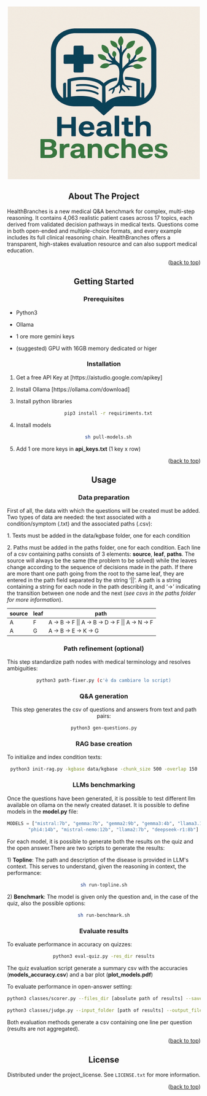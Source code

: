 <!-- Improved compatibility of back to top link: See: https://github.com/othneildrew/Best-README-Template/pull/73 -->
<a id="readme-top"></a>


<!-- PROJECT LOGO -->
<br />
<div align="center">
  <a href="https://github.com/cinghioz/">
    <img src="images/HB.png" alt="Logo" width="500" height="450">
  </a>

<!-- ABOUT THE PROJECT -->
## About The Project

<p align="left">HealthBranches is a new medical Q&A benchmark for complex, multi-step reasoning. It contains 4,063 realistic patient cases across 17 topics, each derived from validated decision pathways in medical texts. Questions come in both open-ended and multiple-choice formats, and every example includes its full clinical reasoning chain. HealthBranches offers a transparent, high-stakes evaluation resource and can also support medical education.</p>

<p align="right">(<a href="#readme-top">back to top</a>)</p>


<!-- GETTING STARTED -->
## Getting Started

### Prerequisites

* <p align="left">Python3</p>
* <p align="left">Ollama</p>
* <p align="left">1 ore more gemini keys</p>
* <p align="left">(suggested) GPU with 16GB memory dedicated or higer</p>

### Installation

1. <p align="left">Get a free API Key at [https://aistudio.google.com/apikey]</p>
2. <p align="left">Install Ollama [https://ollama.com/download]</p>
3. <p align="left">Install python libraries</p>

   ```sh
   pip3 install -r requiriments.txt
   ```
4. <p align="left">Install models</p>

   ```sh
   sh pull-models.sh
   ```
5. <p align="left">Add 1 ore more keys in <b>api_keys.txt</b> (1 key x row)</p>

<p align="right">(<a href="#readme-top">back to top</a>)</p>



<!-- USAGE EXAMPLES -->
## Usage

### Data preparation

<p align="left">First of all, the data with which the questions will be created must be added. Two types of data are needed: the text associated with a condition/symptom (.txt) and the associated paths (.csv):</p>
<p align="left">1. Texts must be added in the data/kgbase folder, one for each condition</p>
<p align="left">2. Paths must be added in the paths folder, one for each condition. Each line of a csv containing paths consists of 3 elements: <b>source</b>, <b>leaf</b>, <b>paths</b>. The source will always be the same (the problem to be solved) while the leaves change according to the sequence of decisions made in the path. If there are more thant one path going from the root to the same leaf, they are entered in the path field separated by the string ‘||’. A path is a string containing a string for each node in the path describing it, and ‘->’ indicating the transition between one node and the next (<i>see csvs in the paths folder for more information</i>).</p>

| source      | leaf        | path                                               |
| ----------- | ----------- | -------------------------------------------------- |
| A           | F           | A -> B -> F \|\| A -> B -> D -> F \|\| A -> N -> F |
| A           | G           | A -> B -> E -> K -> G                              |

### Path refinement (optional)

<p align="left">This step standardize path nodes with medical terminology and resolves ambiguities: </p>

   ```sh
   python3 path-fixer.py (c'è da cambiare lo script)
   ```

### Q&A generation
<p aligh="left">This step generates the csv of questions and answers from text and path pairs:</p>

   ```sh
   python3 gen-questions.py
   ```

### RAG base creation

<p align="left">To initialize and index condition texts:</p>

   ```sh
   python3 init-rag.py -kgbase data/kgbase -chunk_size 500 -overlap 150
   ```

### LLMs benchmarking

<p align="left">Once the questions have been generated, it is possible to test different llm available on ollama on the newly created dataset. It is possible to define models in the <b>model.py</b> file: </p>

   ```python
   MODELS = ["mistral:7b", "gemma:7b", "gemma2:9b", "gemma3:4b", "llama3.1:8b","qwen2.5:7b",
          "phi4:14b", "mistral-nemo:12b", "llama2:7b", "deepseek-r1:8b"]
   ```
<p align="left">For each model, it is possible to generate both the results on the quiz and the open answer.There are two scripts to generate the results:</p>
<p align="left">1) <b>Topline</b>: The path and description of the disease is provided in LLM's context. This serves to understand, given the reasoning in context, the performance:</p>

   ```sh
   sh run-topline.sh
   ```
<p align="left">2) <b>Benchmark</b>: The model is given only the question and, in the case of the quiz, also the possible options:</p>

   ```sh
   sh run-benchmark.sh
   ```
   
### Evaluate results

<p align="left">To evaluate performance in accuracy on quizzes: </p>

   ```sh
   python3 eval-quiz.py -res_dir results
   ```
<p align="left">The quiz evaluation script generate a summary csv with the accuracies (<b>models_accuracy.csv</b>) and a bar plot (<b>plot_models.pdf</b>) </p>


<p align="left">To evaluate performance in open-answer setting: </p>

   ```sh
   python3 classes/scorer.py --files_dir [absolute path of results] --save_file [path to save evaluation]
   ```
   ```sh
   python3 classes/judge.py --input_folder [path of results] --output_file [path to save evaluation] --pred_col [target column names (e.g zero_shot)]
   ```
<p align="left">Both evaluation methods generate a csv containing one line per question (results are not aggregated). </p>

<p align="right">(<a href="#readme-top">back to top</a>)</p>

<!-- LICENSE -->
## License

Distributed under the project_license. See `LICENSE.txt` for more information.

<p align="right">(<a href="#readme-top">back to top</a>)</p>

